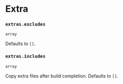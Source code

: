 # Extra

### `extras.excludes`

`array`

Defaults to `[]`.

### `extras.includes`

`array`

Copy extra files after build completion. Defaults to `[]`.
